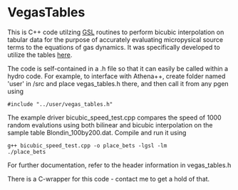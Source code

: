 # VegasTables
This is C++ code utilzing [GSL](https://www.gnu.org/software/gsl/) routines to perform bicubic interpolation on tabular data for the purpose of accurately evaluating micropysical source terms to the equations of gas dynamics.  It was specifically developed to utilize the tables [here](http://www.physics.unlv.edu/astro/xstartables.html).

The code is self-contained in a .h file so that it can easily be called within a hydro code.  For example, to interface with Athena++, create folder named 'user' in /src and place vegas_tables.h there, and then call it from any pgen using
```
#include "../user/vegas_tables.h"  
```

The example driver bicubic_speed_test.cpp compares the speed of 1000 random evalutions using both bilinear and bicubic interpolation on the sample table Blondin_100by200.dat.  Compile and run it using
```
g++ bicubic_speed_test.cpp -o place_bets -lgsl -lm
./place_bets
```

For further documentation, refer to the header information in vegas_tables.h

There is a C-wrapper for this code - contact me to get a hold of that.
